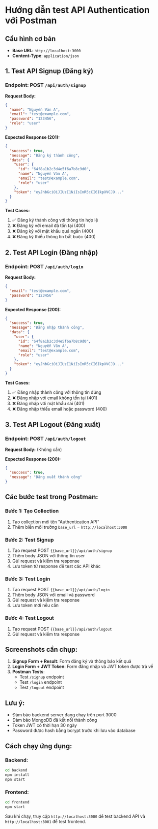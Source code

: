# Hướng dẫn test API Authentication với Postman

## Cấu hình cơ bản
- **Base URL**: `http://localhost:3000`
- **Content-Type**: `application/json`

## 1. Test API Signup (Đăng ký)

### Endpoint: POST `/api/auth/signup`

**Request Body:**
```json
{
  "name": "Nguyễn Văn A",
  "email": "test@example.com",
  "password": "123456",
  "role": "user"
}
```

**Expected Response (201):**
```json
{
  "success": true,
  "message": "Đăng ký thành công",
  "data": {
    "user": {
      "id": "64f8a1b2c3d4e5f6a7b8c9d0",
      "name": "Nguyễn Văn A",
      "email": "test@example.com",
      "role": "user"
    },
    "token": "eyJhbGciOiJIUzI1NiIsInR5cCI6IkpXVCJ9..."
  }
}
```

**Test Cases:**
1. ✅ Đăng ký thành công với thông tin hợp lệ
2. ❌ Đăng ký với email đã tồn tại (400)
3. ❌ Đăng ký với mật khẩu quá ngắn (400)
4. ❌ Đăng ký thiếu thông tin bắt buộc (400)

## 2. Test API Login (Đăng nhập)

### Endpoint: POST `/api/auth/login`

**Request Body:**
```json
{
  "email": "test@example.com",
  "password": "123456"
}
```

**Expected Response (200):**
```json
{
  "success": true,
  "message": "Đăng nhập thành công",
  "data": {
    "user": {
      "id": "64f8a1b2c3d4e5f6a7b8c9d0",
      "name": "Nguyễn Văn A",
      "email": "test@example.com",
      "role": "user"
    },
    "token": "eyJhbGciOiJIUzI1NiIsInR5cCI6IkpXVCJ9..."
  }
}
```

**Test Cases:**
1. ✅ Đăng nhập thành công với thông tin đúng
2. ❌ Đăng nhập với email không tồn tại (401)
3. ❌ Đăng nhập với mật khẩu sai (401)
4. ❌ Đăng nhập thiếu email hoặc password (400)

## 3. Test API Logout (Đăng xuất)

### Endpoint: POST `/api/auth/logout`

**Request Body:** (Không cần)

**Expected Response (200):**
```json
{
  "success": true,
  "message": "Đăng xuất thành công"
}
```

## Các bước test trong Postman:

### Bước 1: Tạo Collection
1. Tạo collection mới tên "Authentication API"
2. Thêm biến môi trường `base_url` = `http://localhost:3000`

### Bước 2: Test Signup
1. Tạo request POST `{{base_url}}/api/auth/signup`
2. Thêm body JSON với thông tin user
3. Gửi request và kiểm tra response
4. Lưu token từ response để test các API khác

### Bước 3: Test Login
1. Tạo request POST `{{base_url}}/api/auth/login`
2. Thêm body JSON với email và password
3. Gửi request và kiểm tra response
4. Lưu token mới nếu cần

### Bước 4: Test Logout
1. Tạo request POST `{{base_url}}/api/auth/logout`
2. Gửi request và kiểm tra response

## Screenshots cần chụp:

1. **Signup Form + Result**: Form đăng ký và thông báo kết quả
2. **Login Form + JWT Token**: Form đăng nhập và JWT token được trả về
3. **Postman Tests**: 
   - Test `/signup` endpoint
   - Test `/login` endpoint  
   - Test `/logout` endpoint

## Lưu ý:
- Đảm bảo backend server đang chạy trên port 3000
- Đảm bảo MongoDB đã kết nối thành công
- Token JWT có thời hạn 30 ngày
- Password được hash bằng bcrypt trước khi lưu vào database

## Cách chạy ứng dụng:

### Backend:
```bash
cd backend
npm install
npm start
```

### Frontend:
```bash
cd frontend
npm start
```

Sau khi chạy, truy cập `http://localhost:3000` để test backend API và `http://localhost:3001` để test frontend.







